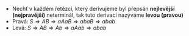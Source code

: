 - Nechť v každém řetězci, který derivujeme byl přepsán **nejlevější (nejpravější)** neterminál, tak tuto derivaci nazýváme **levou (pravou)**
- Pravá: $S \Rightarrow AB \Rightarrow aAaB \Rightarrow abaB \Rightarrow abab$
- Levá: $S \Rightarrow AB \Rightarrow Ab \Rightarrow aAab \Rightarrow abab$